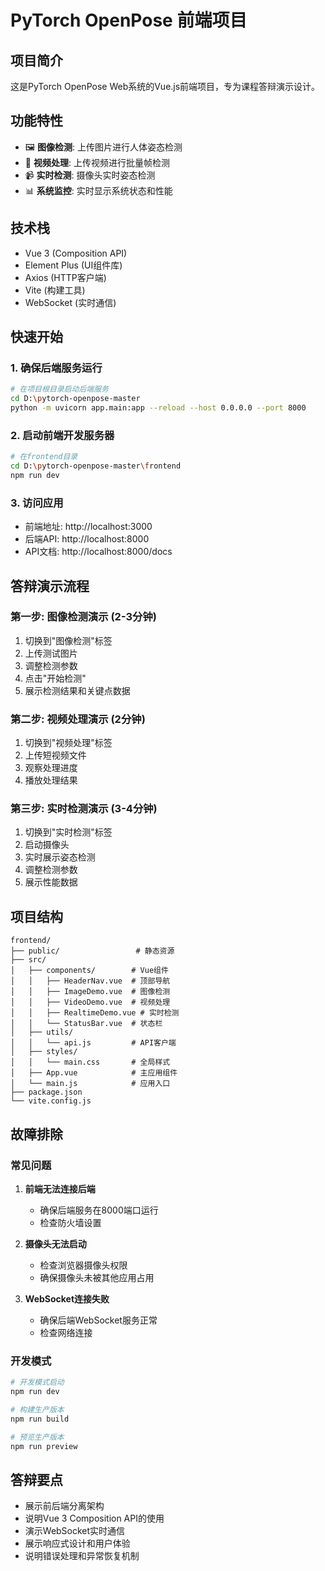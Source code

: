# PyTorch OpenPose 前端项目

## 项目简介

这是PyTorch OpenPose Web系统的Vue.js前端项目，专为课程答辩演示设计。

## 功能特性

- 🖼️ **图像检测**: 上传图片进行人体姿态检测
- 🎥 **视频处理**: 上传视频进行批量帧检测
- 📹 **实时检测**: 摄像头实时姿态检测
- 📊 **系统监控**: 实时显示系统状态和性能

## 技术栈

- Vue 3 (Composition API)
- Element Plus (UI组件库)
- Axios (HTTP客户端)
- Vite (构建工具)
- WebSocket (实时通信)

## 快速开始

### 1. 确保后端服务运行

```bash
# 在项目根目录启动后端服务
cd D:\pytorch-openpose-master
python -m uvicorn app.main:app --reload --host 0.0.0.0 --port 8000
```

### 2. 启动前端开发服务器

```bash
# 在frontend目录
cd D:\pytorch-openpose-master\frontend
npm run dev
```

### 3. 访问应用

- 前端地址: http://localhost:3000
- 后端API: http://localhost:8000
- API文档: http://localhost:8000/docs

## 答辩演示流程

### 第一步: 图像检测演示 (2-3分钟)
1. 切换到"图像检测"标签
2. 上传测试图片
3. 调整检测参数
4. 点击"开始检测"
5. 展示检测结果和关键点数据

### 第二步: 视频处理演示 (2分钟)
1. 切换到"视频处理"标签
2. 上传短视频文件
3. 观察处理进度
4. 播放处理结果

### 第三步: 实时检测演示 (3-4分钟)
1. 切换到"实时检测"标签
2. 启动摄像头
3. 实时展示姿态检测
4. 调整检测参数
5. 展示性能数据

## 项目结构

```
frontend/
├── public/                 # 静态资源
├── src/
│   ├── components/        # Vue组件
│   │   ├── HeaderNav.vue  # 顶部导航
│   │   ├── ImageDemo.vue  # 图像检测
│   │   ├── VideoDemo.vue  # 视频处理
│   │   ├── RealtimeDemo.vue # 实时检测
│   │   └── StatusBar.vue  # 状态栏
│   ├── utils/
│   │   └── api.js         # API客户端
│   ├── styles/
│   │   └── main.css       # 全局样式
│   ├── App.vue            # 主应用组件
│   └── main.js            # 应用入口
├── package.json
└── vite.config.js
```

## 故障排除

### 常见问题

1. **前端无法连接后端**
   - 确保后端服务在8000端口运行
   - 检查防火墙设置

2. **摄像头无法启动**
   - 检查浏览器摄像头权限
   - 确保摄像头未被其他应用占用

3. **WebSocket连接失败**
   - 确保后端WebSocket服务正常
   - 检查网络连接

### 开发模式

```bash
# 开发模式启动
npm run dev

# 构建生产版本
npm run build

# 预览生产版本
npm run preview
```

## 答辩要点

- 展示前后端分离架构
- 说明Vue 3 Composition API的使用
- 演示WebSocket实时通信
- 展示响应式设计和用户体验
- 说明错误处理和异常恢复机制